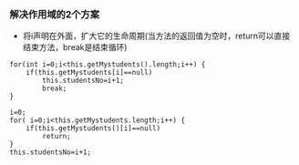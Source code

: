 ### 解决作用域的2个方案
- 将i声明在外面，扩大它的生命周期(当方法的返回值为空时，return可以直接结束方法，break是结束循环)
```
for(int i=0;i<this.getMystudents().length;i++) {
	if(this.getMystudents[i]==null)
		this.studentsNo=i+1;
		break;
}
```
```
i=0;
for( i=0;i<this.getMystudents.length;i++) {
	if(this.getMystudents()[i]==null)
		return;
}
this.studentsNo=i+1;
```
